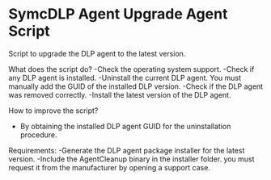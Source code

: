 # SymcDLP Agent Upgrade Agent Script

Script to upgrade the DLP agent to the latest version.

What does the script do?
-Check the operating system support.
-Check if any DLP agent is installed.
-Uninstall the current DLP agent. You must manually add the GUID of the installed DLP version.
-Check if the DLP agent was removed correctly.
-Install the latest version of the DLP agent.

How to improve the script?
- By obtaining the installed DLP agent GUID for the uninstallation procedure.

Requirements:
-Generate the DLP agent package installer for the latest version.
-Include the AgentCleanup binary in the installer folder. you must request it from the manufacturer by opening a support case.
